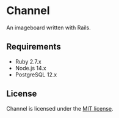 # Channel

An imageboard written with Rails.

## Requirements

- Ruby 2.7.x
- Node.js 14.x
- PostgreSQL 12.x

## License

Channel is licensed under the [MIT license](LICENSE).
